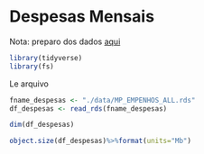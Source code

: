 Despesas Mensais
================

Nota: preparo dos dados [aqui](preparo_mensal.html)

``` r
library(tidyverse)
library(fs)
```

Le arquivo

``` r
fname_despesas <- "./data/MP_EMPENHOS_ALL.rds"
df_despesas <- read_rds(fname_despesas)
```

``` r
dim(df_despesas)
```

``` r
object.size(df_despesas)%>%format(units="Mb")
```
